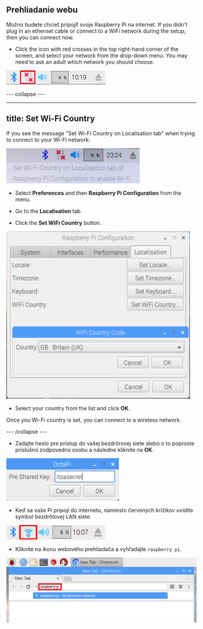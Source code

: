## Prehliadanie webu

Možno budete chcieť pripojiť svoje Raspberry Pi na internet. If you didn't plug in an ethernet cable or connect to a WiFi network during the setup, then you can connect now.

+ Click the icon with red crosses in the top right-hand corner of the screen, and select your network from the drop-down menu. You may need to ask an adult which network you should choose.

![No wifi](images/no-wifi.png)

\--- collapse \---

* * *

## title: Set Wi-Fi Country

If you see the message "Set Wi-Fi Country on Localisation tab" when trying to connect to your Wi-Fi network:

![set wifi country](images/pi-set-wifi-country.png)

+ Select **Preferences** and then **Raspberry Pi Configuration** from the menu.

+ Go to the **Localisation** tab.

+ Click the **Set WiFi Country** button.

![select wifi country](images/pi-select-wifi-country.png)

+ Select your country from the list and click **OK**.

Once you Wi-Fi country is set, you can connect to a wireless network.

\--- /collapse \---

+ Zadajte heslo pre prístup do vašej bezdrôrovej siete alebo o to poproste príslušnú zodpovednú osobu a následne kliknite na **OK**.

![Type in password](images/type-password.png)

+ Keď sa vaše Pi pripojí do internetu, namiesto červených krížikov uvidíte symbol bezdrôtovej LAN siete.

![screenshot](images/pi-wifi.png)

+ Kliknite na ikonu webového prehliadača a vyhľadajte `raspberry pi`.

![screenshot](images/pi-browser.png)